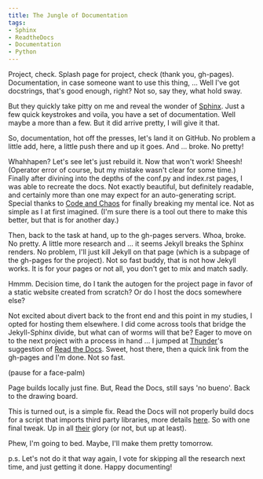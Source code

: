 ```yaml
---
title: The Jungle of Documentation
tags:
- Sphinx
- ReadtheDocs
- Documentation 
- Python
---
```


Project, check.  Splash page for project, check (thank you, gh-pages).  Documentation, in case someone want to use this thing, ...  Well I've got docstrings, that's good enough, right?  Not so, say they, what hold sway.

But they quickly take pitty on me and reveal the wonder of [Sphinx](http://sphinx-doc.org/).  Just a few quick keystrokes and voila, you have a set of documentation.  Well maybe a more than a few.  But it did arrive pretty, I will give it that.  

So, documentation, hot off the presses, let's land it on GitHub.  No problem a little add, here, a little push there and up it goes.  And ... broke.   No pretty!

Whahhapen?  Let's see let's just rebuild it.  Now that won't work!  Sheesh!  (Operator error of course, but my mistake wasn't clear for some time.)  Finally after divining into the depths of the conf.py and index.rst pages, I was able to recreate the docs.  Not exactly beautiful, but definitely readable, and certainly more than one may expect for an auto-generating script.  Special thanks to [Code and Chaos](https://codeandchaos.wordpress.com/2012/07/30/sphinx-autodoc-tutorial-for-dummies/) for finally breaking my mental ice.  Not as simple as I at first imagined. (I'm sure there is a tool out there to make this better, but that is for another day.) 

Then, back to the task at hand, up to the gh-pages servers.  Whoa, broke.  No pretty.  A little more research and ... it seems Jekyll breaks the Sphinx renders.  No problem, I'll just kill Jekyll on that page (which is a subpage of the gh-pages for the project).  Not so fast buddy, that is not how Jekyll works.   It is for your pages or not all, you don't get to mix and match sadly.

Hmmm. Decision time, do I tank the autogen for the project page in favor of a static website created from scratch?  Or do I host the docs somewhere else?

Not excited about divert back to the front end and this point in my studies, I opted for hosting them elsewhere.  I did come across tools that bridge the Jekyll-Sphinx divide, but what can of worms will that be?  Eager to move on to the next project with a process in hand ... I jumped at [Thunder](https://github.com/ThunderShiviah)'s suggestion of [Read the Docs](http://readthedocs.org).  Sweet, host there, then a quick link from the gh-pages and I'm done.  Not so fast.  

(pause for a face-palm)

Page builds locally just fine.  But, Read the Docs, still says 'no bueno'.  Back to the drawing board.

This is turned out, is a simple fix.  Read the Docs will not properly build docs for a script that imports third party libraries, more details [here](http://blog.rtwilson.com/how-to-make-your-sphinx-documentation-compile-with-readthedocs-when-youre-using-numpy-and-scipy/).  So with one final tweak.  Up in all [their](https://linear-neuron.readthedocs.org/en/latest/) glory (or not, but up at least).

Phew, I'm going to bed.  Maybe, I'll make them pretty tomorrow.

p.s.  Let's not do it that way again, I vote for skipping all the research next time, and just getting it done.  Happy documenting!
